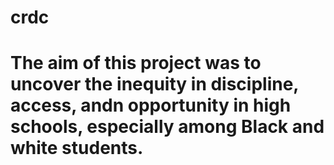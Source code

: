 # crdc
# The aim of this project was to uncover the inequity in discipline, access, andn opportunity in high schools, especially among Black and white students.  
